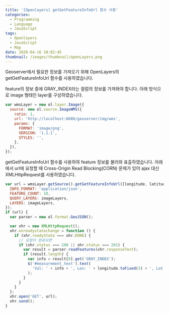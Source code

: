 ```yaml
---
title: '[Openlayers] getGetFeatureInfoUrl 함수 사용'
categories:
  - Programming
  - Language
  - JavaScript
tags:
  - Openlayers
  - JavaScript
  - Map
date: 2020-04-16 10:02:45
thumbnail: /images/thumbnail/openLayers.png
---
```


Geoserver에서 필요한 정보를 가져오기 위해 OpenLayers의 getGetFeatureInfoUrl 함수를 사용하였습니다.

feature의 정보 중에 GRAY_INDEX라는 컬럼의 정보를 가져와야 합니다.
아래 방식으로 image 형태인 layer를 구성하였습니다.

```js
var wmsLayer = new ol.layer.Image({
  source: new ol.source.ImageWMS({
    ratio: 1,
    url: 'http://localhost:8080/geoserver/img/wms',
    params: {
      FORMAT: 'image/png',
      VERSION: '1.1.1',
      STYLES: '',
    },
  }),
});
```

getGetFeatureInfoUrl 함수를 사용하여 feature 정보를 불러와 표출하였습니다.
아래에서 url에 요청할 때 Cross-Origin Read Blocking(CORN) 문제가 있어 ajax 대신 XMLHttpRequest를 사용하였습니다.

```js
var url = wmsLayer.getSource().getGetFeatureInfoUrl([longitude, latitude], view.getResolution(), view.getProjection(), {
  INFO_FORMAT: 'application/json',
  FEATURE_COUNT: 10,
  QUERY_LAYERS: imageLayers,
  LAYERS: imageLayers,
});
if (url) {
  var parser = new ol.format.GeoJSON();

  var xhr = new XMLHttpRequest();
  xhr.onreadystatechange = function () {
    if (xhr.readyState === xhr.DONE) {
      // 요청이 완료되면
      if (xhr.status === 200 || xhr.status === 201) {
        var result = parser.readFeatures(xhr.responseText);
        if (result.length) {
          var info = result[0].get('GRAY_INDEX');
          $('#measurement_text').text(
            'Val: ' + info + ', Lon: ' + longitude.toFixed(3) + ', Lat: ' + latitude.toFixed(3)
          );
        }
      }
    }
  };
  xhr.open('GET', url);
  xhr.send();
}
```
